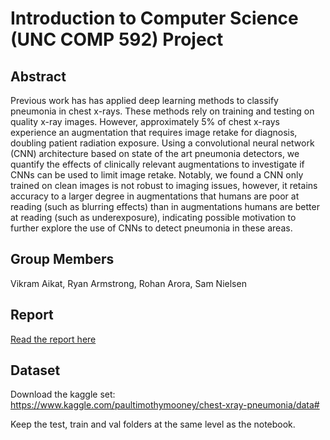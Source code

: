 # Introduction to Computer Science (UNC COMP 592) Project

## Abstract

Previous work has has applied deep learning methods to classify pneumonia in chest x-rays. These methods rely on training and testing on quality x-ray images. However, approximately 5% of chest x-rays experience an augmentation that requires image retake for diagnosis, doubling patient radiation exposure. Using a convolutional neural network (CNN) architecture based on state of the art pneumonia detectors, we quantify the effects of clinically relevant augmentations to investigate if CNNs can be used to limit image retake. Notably, we found a CNN only trained on clean images is not robust to imaging issues, however, it retains accuracy to a larger degree in augmentations that humans are poor at reading (such as blurring effects) than in augmentations humans are better at reading (such as underexposure), indicating possible motivation to further explore the use of CNNs to detect pneumonia in these areas.

## Group Members

Vikram Aikat, Ryan Armstrong, Rohan Arora, Sam Nielsen

## Report
[Read the report here](comp562pneumonia.pdf)

## Dataset

Download the kaggle set: https://www.kaggle.com/paultimothymooney/chest-xray-pneumonia/data#

Keep the test, train and val folders at the same level as the notebook. 
